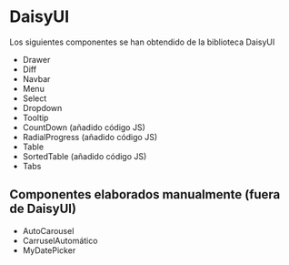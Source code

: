 # DaisyUI

Los siguientes componentes se han obtendido de la biblioteca DaisyUI

- Drawer
- Diff
- Navbar
- Menu
- Select
- Dropdown
- Tooltip
- CountDown (añadido código JS)
- RadialProgress (añadido código JS)
- Table
- SortedTable (añadido código JS)
- Tabs



## Componentes elaborados manualmente (fuera de DaisyUI)

- AutoCarousel
- CarruselAutomático
- MyDatePicker
